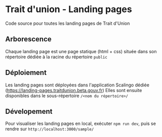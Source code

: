 # Trait d'union - Landing pages
Code source pour toutes les landing pages de Trait d'Union

## Arborescence
Chaque landing page est une page statique (html + css) située dans son répertoire dédiée à la racine du répertoire `public`

## Déploiement
Les landing pages sont déployées dans l'application Scalingo dédiée (https://landing-pages.traitdunion.beta.gouv.fr)
Elles sont ensuite disponibles dans le sous-répertoire `/<nom du répertoire>/`
## Dévelopement
Pour visualiser les landing pages en local, exécuter `npm run dev`, puis se rendre sur `http://localhost:3000/sample/`
